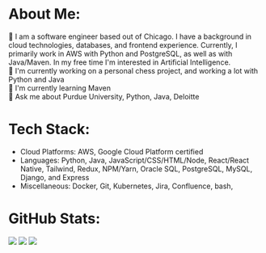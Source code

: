 # About Me:
🏢 I am a software engineer based out of Chicago. I have a background in cloud technologies, databases, and frontend experience. Currently, I primarily work in AWS with Python and PostgreSQL, as well as with Java/Maven. In my free time I'm interested in Artificial Intelligence.<br>
🔭 I'm currently working on a personal chess project, and working a lot with Python and Java<br>🌱 I'm currently learning Maven<br>💬 Ask me about Purdue University, Python, Java, Deloitte

# Tech Stack:
- Cloud Platforms: AWS, Google Cloud Platform certified
- Languages: Python, Java, JavaScript/CSS/HTML/Node, React/React Native, Tailwind, Redux, NPM/Yarn, Oracle SQL, PostgreSQL, MySQL, Django, and Express
- Miscellaneous: Docker, Git, Kubernetes, Jira, Confluence, bash,

# GitHub Stats:
![](https://github-readme-stats.vercel.app/api?username=agstatz&theme=dark&hide_border=false&include_all_commits=true&count_private=false)
![](https://github-readme-streak-stats.herokuapp.com/?user=agstatz&theme=dark&hide_border=false)
![](https://github-readme-stats.vercel.app/api/top-langs/?username=agstatz&theme=dark&hide_border=false&include_all_commits=true&count_private=false&layout=compact)

<!-- Proudly created with GPRM ( https://gprm.itsvg.in ) -->
<!---
agstatz/agstatz is a ✨ special ✨ repository because its `README.md` (this file) appears on your GitHub profile.
You can click the Preview link to take a look at your changes.
--->
